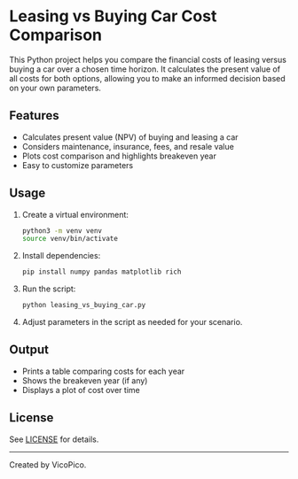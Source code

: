 # Leasing vs Buying Car Cost Comparison

This Python project helps you compare the financial costs of leasing versus buying a car over a chosen time horizon. It calculates the present value of all costs for both options, allowing you to make an informed decision based on your own parameters.

## Features

- Calculates present value (NPV) of buying and leasing a car
- Considers maintenance, insurance, fees, and resale value
- Plots cost comparison and highlights breakeven year
- Easy to customize parameters

## Usage

1. Create a virtual environment:
   ```bash
   python3 -m venv venv
   source venv/bin/activate
   ```
2. Install dependencies:
   ```bash
   pip install numpy pandas matplotlib rich
   ```
3. Run the script:
   ```bash
   python leasing_vs_buying_car.py
   ```
4. Adjust parameters in the script as needed for your scenario.

## Output

- Prints a table comparing costs for each year
- Shows the breakeven year (if any)
- Displays a plot of cost over time

## License

See [LICENSE](LICENSE) for details.

---

Created by VicoPico.
